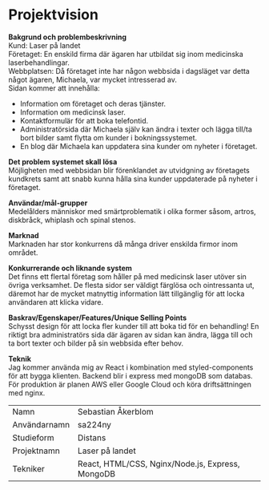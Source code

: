 # Projektvision

**Bakgrund och problembeskrivning**<br>
Kund: Laser på landet<br>
Företaget: En enskild firma där ägaren har utbildat sig inom medicinska laserbehandlingar.<br>
Webbplatsen: Då företaget inte har någon webbsida i dagsläget var detta något ägaren, Michaela, var mycket intresserad av.<br>
Sidan kommer att innehålla:

* Information om företaget och deras tjänster.
* Information om medicinsk laser.
* Kontaktformulär för att boka telefontid.
* Administratörsida där Michaela själv kan ändra i texter och lägga till/ta bort bilder samt flytta om kunder i bokningssystemet.
* En blog där Michaela kan uppdatera sina kunder om nyheter i företaget.

**Det problem systemet skall lösa**<br>
Möjligheten med webbsidan blir förenklandet av utvidgning av företagets kundkrets samt att snabb kunna hålla sina kunder uppdaterade på nyheter i företaget.

**Användar/mål-grupper**<br>
Medelålders människor med smärtproblematik i olika former såsom, artros, diskbråck, whiplash och spinal stenos.

**Marknad**<br>
Marknaden har stor konkurrens då många driver enskilda firmor inom området.

**Konkurrerande och liknande system**<br>
Det finns ett flertal företag som håller på med medicinsk laser utöver sin övriga verksamhet.
De flesta sidor ser väldigt färglösa och ointressanta ut, däremot har de mycket matnyttig information lätt tillgänglig för att locka användaren att klicka vidare.

**Baskrav/Egenskaper/Features/Unique Selling Points**<br>
Schysst design för att locka fler kunder till att boka tid för en behandling!
En riktigt bra administratörs sida där ägaren av sidan kan ändra, lägga till och ta bort texter och bilder på sin webbsida efter behov.

**Teknik**<br>
Jag kommer använda mig av React i kombination med styled-components för att bygga klienten.
Backend blir i express med mongoDB som databas. För produktion är planen AWS eller Google Cloud och köra driftsättningen med nginx.

|              |                                          |
|--------------|------------------------------------------|
| Namn         | Sebastian Åkerblom                       |
| Användarnamn | sa224ny                                  |
| Studieform   | Distans                                  |
| Projektnamn  | Laser på landet                          |
| Tekniker     | React, HTML/CSS, Nginx/Node.js, Express, MongoDB  |